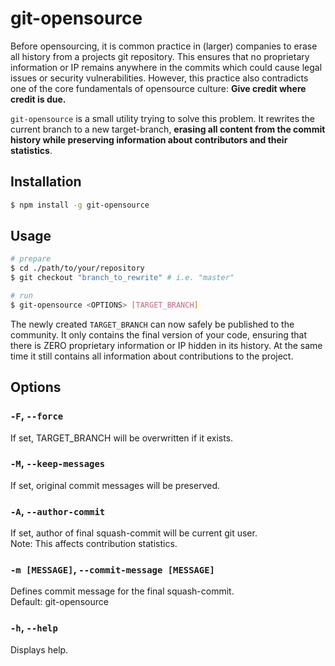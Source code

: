 # git-opensource

Before opensourcing, it is common practice in (larger) companies to erase all history from a projects git repository. This ensures that no proprietary information or IP remains anywhere in the commits which could cause legal issues or security vulnerabilities. However, this practice also contradicts one of the core fundamentals of opensource culture: __Give credit where credit is due.__

`git-opensource` is a small utility trying to solve this problem. It rewrites the current branch to a new target-branch, __erasing all content from the commit history while preserving information about contributors and their statistics__.

## Installation
```bash
$ npm install -g git-opensource
```
## Usage
```bash
# prepare
$ cd ./path/to/your/repository
$ git checkout "branch_to_rewrite" # i.e. "master"

# run
$ git-opensource <OPTIONS> [TARGET_BRANCH]
```

The newly created `TARGET_BRANCH` can now safely be published to the community. It only contains the final version of your code, ensuring that there is ZERO proprietary information or IP hidden in its history. At the same time it still contains all information about contributions to the project.


## Options

### `-F`, `--force`
If set, TARGET_BRANCH will be overwritten if it exists.

### `-M`, `--keep-messages`
If set, original commit messages will be preserved.

### `-A`, `--author-commit`
If set, author of final squash-commit will be current git user. <br>
Note: This affects contribution statistics.

### `-m [MESSAGE]`, `--commit-message [MESSAGE]`
Defines commit message for the final squash-commit. <br>
Default: git-opensource

### `-h`, `--help`
Displays help.
